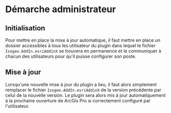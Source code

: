 # Démarche administrateur

## Initialisation

Pour mettre en place la mise à jour automatique, il faut mettre en place un dossier accessibles à tous les utilisateur du plugin dans lequel le fichier `Isogeo.AddIn.esriAddinX` se trouvera en permanence et le communiquer à chacun des utilisateurs pour qu'il puisse configurer son poste.

## Mise à jour

Lorsqu'une nouvelle mise à jour du plugin a lieu, il faut alors simplement remplacer le fichier `Isogeo.AddIn.esriAddinX` de la version précédente par celui de la nouvelle version. Le plugin sera alors mis à jour automatiquement à la prochaine ouverture de ArcGis Pro si correctement configuré par l'utilisateur. 
